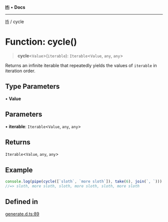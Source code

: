 [**lfi**](../readme.md) • **Docs**

---

[lfi](../globals.md) / cycle

# Function: cycle()

> **cycle**\<`Value`\>(`iterable`): `Iterable`\<`Value`, `any`, `any`\>

Returns an infinite iterable that repeatedly yields the values of `iterable` in
iteration order.

## Type Parameters

• **Value**

## Parameters

• **iterable**: `Iterable`\<`Value`, `any`, `any`\>

## Returns

`Iterable`\<`Value`, `any`, `any`\>

## Example

```js
console.log(pipe(cycle([`sloth`, `more sloth`]), take(6), join(`, `)))
//=> sloth, more sloth, sloth, more sloth, sloth, more sloth
```

## Defined in

[generate.d.ts:89](https://github.com/TomerAberbach/lfi/blob/dd796c78d3ff68ae7bf4a0272b3cbeca688438e7/src/operations/generate.d.ts#L89)
